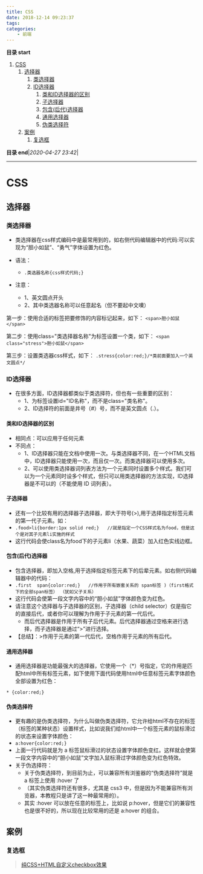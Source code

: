 ```yaml
---
title: CSS
date: 2018-12-14 09:23:37
tags: 
categories: 
    - 前端
---
```


**目录 start**

1. [CSS](#css)
    1. [选择器](#选择器)
        1. [类选择器](#类选择器)
        1. [ID选择器](#id选择器)
            1. [类和ID选择器的区别](#类和id选择器的区别)
            1. [子选择器](#子选择器)
            1. [包含(后代)选择器](#包含后代选择器)
            1. [通用选择器](#通用选择器)
            1. [伪类选择符](#伪类选择符)
    1. [案例](#案例)
        1. [复选框](#复选框)

**目录 end**|_2020-04-27 23:42_|
****************************************
# CSS
## 选择器
### 类选择器

- 类选择器在css样式编码中是最常用到的，如右侧代码编辑器中的代码:可以实现为“胆小如鼠”、“勇气”字体设置为红色。
- 语法：
    - `.类选器名称{css样式代码;}`

- 注意：
    - 1、英文圆点开头
    - 2、其中类选器名称可以任意起名（但不要起中文噢）

第一步：使用合适的标签把要修饰的内容标记起来，如下：
`<span>胆小如鼠</span>`

第二步：使用class="类选择器名称"为标签设置一个类，如下：
`<span class="stress">胆小如鼠</span>`

第三步：设置类选器css样式，如下：
`.stress{color:red;}/*类前面要加入一个英文圆点*/`

### ID选择器
- 在很多方面，ID选择器都类似于类选择符，但也有一些重要的区别：
    - 1、为标签设置id="ID名称"，而不是class="类名称"。
    - 2、ID选择符的前面是井号（#）号，而不是英文圆点（.）。

#### 类和ID选择器的区别
- 相同点：可以应用于任何元素
- 不同点：
    - 1、ID选择器只能在文档中使用一次。与类选择器不同，在一个HTML文档中，ID选择器只能使用一次，而且仅一次。而类选择器可以使用多次。
    - 2、可以使用类选择器词列表方法为一个元素同时设置多个样式。我们可以为一个元素同时设多个样式，但只可以用类选择器的方法实现，ID选择器是不可以的（不能使用 ID 词列表）。

#### 子选择器
- 还有一个比较有用的选择器子选择器，即大于符号(>),用于选择指定标签元素的第一代子元素。如：
- `.food>li{border:1px solid red;}   //就是指定一个CSS样式名为food，但是这个是对其子元素li实施的样式`
- 这行代码会使class名为food下的子元素li（水果、蔬菜）加入红色实线边框。

#### 包含(后代)选择器
- 包含选择器，即加入空格,用于选择指定标签元素下的后辈元素。如右侧代码编辑器中的代码：
- `.first  span{color:red;}   //作用于所有嵌套关系的 span标签 )（first格式下的全部span标签） （犹如父子关系）`
- 这行代码会使第一段文字内容中的“胆小如鼠”字体颜色变为红色。
- 请注意这个选择器与子选择器的区别，子选择器（child selector）仅是指它的直接后代，或者你可以理解为作用于子元素的第一代后代。
    - 而后代选择器是作用于所有子后代元素。后代选择器通过空格来进行选择，而子选择器是通过“>”进行选择。
- 【总结】：>作用于元素的第一代后代，空格作用于元素的所有后代。

#### 通用选择器
- 通用选择器是功能最强大的选择器，它使用一个（*）号指定，它的作用是匹配html中所有标签元素，如下使用下面代码使用html中任意标签元素字体颜色全部设置为红色：

`* {color:red;}`
#### 伪类选择符
- 更有趣的是伪类选择符，为什么叫做伪类选择符，它允许给html不存在的标签（标签的某种状态）设置样式，比如说我们给html中一个标签元素的鼠标滑过的状态来设置字体颜色：
- `a:hover{color:red;}`
- 上面一行代码就是为 a 标签鼠标滑过的状态设置字体颜色变红。这样就会使第一段文字内容中的“胆小如鼠”文字加入鼠标滑过字体颜色变为红色特效。
- 关于伪选择符：
    - 关于伪类选择符，到目前为止，可以兼容所有浏鉴器的“伪类选择符”就是 a 标签上使用 :hover 了
    - （其实伪类选择符还有很多，尤其是 css3 中，但是因为不能兼容所有浏览器，本教程只是讲了这一种最常用的）。
    - 其实 :hover 可以放在任意的标签上，比如说 p:hover，但是它们的兼容性也是很不好的，所以现在比较常用的还是 a:hover 的组合。

## 案例
### 复选框
> [纯CSS+HTML自定义checkbox效果](https://segmentfault.com/a/1190000003711140)

